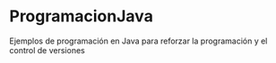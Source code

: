 # ProgramacionJava
 Ejemplos de programación en Java para reforzar la programación y el control de versiones
